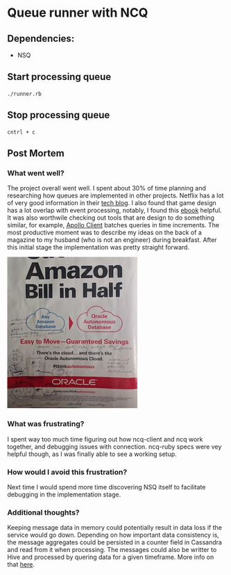 # Queue runner with NCQ

## Dependencies:
* NSQ

## Start processing queue
```
./runner.rb
```

## Stop processing queue
```
cntrl + c
```
## Post Mortem

### What went well?

The project overall went well. I spent about 30% of time planning and researching how queues are implemented in other projects. Netflix has a lot of very good information in their [tech blog](https://medium.com/netflix-techblog). I also found that game design has a lot overlap with event processing, notably, I found this [ebook](http://gameprogrammingpatterns.com/contents.html) helpful. It was also worthwile checking out tools that are design to do something similar, for example, [Apollo Client](https://www.apollographql.com/docs/react/) batches queries in time increments. The most productive moment was to describe my ideas on the back of a magazine to my husband (who is not an engineer) during breakfast. After this initial stage the implementation was pretty straight forward.

![Alt text](./readme_img.jpg?raw=true "Whiteboarding")

### What was frustrating?

I spent way too much time figuring out how ncq-client and ncq work together, and debugging issues with connection. ncq-ruby specs were vey helpful though, as I was finally able to see a working setup.

### How would I avoid this frustration?

Next time I would spend more time discovering NSQ itself to facilitate debugging in the implementation stage.

### Additional thoughts?

Keeping message data in memory could potentially result in data loss if the service would go down. Depending on how important data consistency is, the message aggregates could be persisted in a counter field in Cassandra and read from it when processing. The messages could also be writter to Hive and processed by quering data for a given timeframe. More info on that [here](https://www.infoq.com/articles/netflix-migrating-stream-processing).

